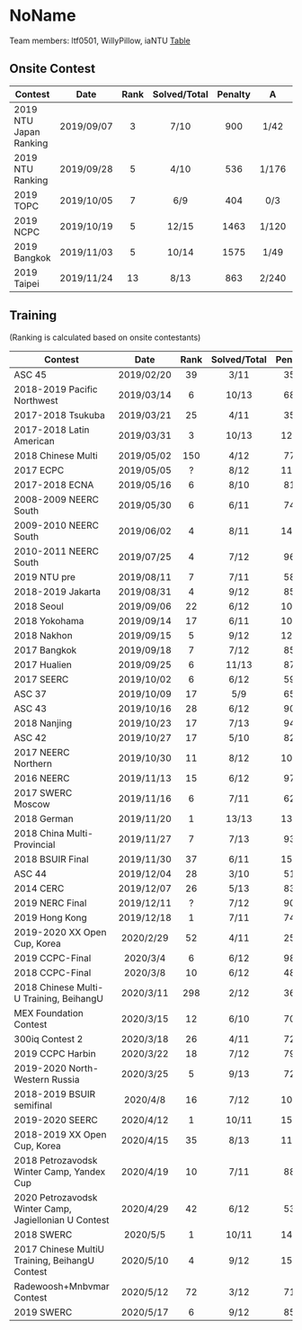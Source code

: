 NoName
================

Team members: ltf0501, WillyPillow, iaNTU
[Table](https://docs.google.com/spreadsheets/d/1GEjoj_WJ32UYnOmIOPRRVXOSKV0gGUo_MutJt8LS2FI/edit#gid=0)
## Onsite Contest
| Contest                          | Date          | Rank | Solved/Total | Penalty | A | B | C | D | E | F | G | H | I | J | K | L | M | N | O |
|----------------------------------|:-------------:|:----:|:------------:|:-------:|:-:|:-:|:-:|:-:|:-:|:-:|:-:|:-:|:-:|:-:|:-:|:-:|:-:|:-:|:-:|
| 2019 NTU Japan Ranking                         | 2019/09/07          | 3 | 7/10 | 900 | 1/42 | 0/79 | 5/198 | 0/200 | 0/73 | 1/58 | 1/- | -/- | 0/110 | -/- |  |  |  |  |  |
| 2019 NTU Ranking                         | 2019/09/28          | 5 | 4/10 | 536 | 1/176 | 1/22 | -/- | 2/- | 0/266 | -/- | -/- | -/- | 0/52 | -/- |  |  |  |  |  |
| 2019 TOPC                         | 2019/10/05          | 7 | 6/9 | 404 | 0/3 | 0/9 | 0/24 | 0/72 | -/- | 2/85 | -/- | -/- | 0/171 |  |  |  |  |  |  |
| 2019 NCPC                         | 2019/10/19          | 5 | 12/15 | 1463 | 1/120 | 0/156 | 0/34 | 7/- | 4/298 | -/- | 0/56 | 1/23 | 0/238 | 0/103 | 0/52 | 0/71 | 1/139 | -/- | 0/23 |
| 2019 Bangkok                         | 2019/11/03          | 5 | 10/14 | 1575 | 1/49 | 3/242 | -/- | 1/137 | -/- | 0/70 | 0/27 | 2/291 | 0/105 | 0/274 | 0/93 | -/- | 1/127 | -/- |  |
| 2019 Taipei                         | 2019/11/24          | 13 | 8/13 | 863 | 2/240 | 6/- | 1/5 | 0/7 | 3/697 | -/- | -/- | 0/24 | -/- | 0/18 | 0/10 | 6/250 | -/- |  |  |

## Training
(Ranking is calculated based on onsite contestants)

| Contest                                               | Date          | Rank | Solved/Total | Penalty | A | B | C | D | E | F | G | H | I | J | K | L | M |
|-------------------------------------------------------|:-------------:|:----:|:------------:|:-------:|:-:|:-:|:-:|:-:|:-:|:-:|:-:|:-:|:-:|:-:|:-:|:-:|:-:|
| ASC 45                                                | 2019/02/20    |  39  | 3/11 | 354 | 0/182 | 7/- | -/- | 2/57 | -/- | 0/75 | -/- | -/- | -/- | -/- | -/- |  |  |
| 2018-2019 Pacific Northwest                           | 2019/03/14    |  6   | 10/13 | 689 | 0/51 | 0/41 | 0/71 | 0/132 | -/- | 0/197 | 0/16 | 0/24 | 3/- | 0/6 | 0/117 | 0/44 | -/- |
| 2017-2018 Tsukuba                                     | 2019/03/21    |  25  | 4/11 | 359 | 0/12 | 0/102 | 0/54 | -/- | 3/- | 3/- | -/- | -/- | 0/191 | -/- | -/- |  |  |
| 2017-2018 Latin American                              | 2019/03/31    |  3   | 10/13 | 1275 | -/- | 0/97 | 2/37 | -/- | 0/70 | 0/81 | 0/200 | 0/74 | 0/132 | 0/46 | 0/225 | 0/283 | 2/- |
| 2018 Chinese Multi                                    | 2019/05/02    |  150 | 4/12 | 772 | 3/161 | 5/238 | -/- | 1/181 | 0/12 | -/- | -/- | -/- | -/- | 9/- | -/- | -/- |  |
| 2017 ECPC                                             | 2019/05/05    |  ?   | 8/12 | 1188 | 2/129 | -/- | -/- | 1/244 | 0/282 | 0/181 | 3/65 | 2/- | -/- | 0/135 | 0/9 | 1/3 |  |
| 2017-2018 ECNA                                        | 2019/05/16    |  6   | 8/10 | 811 | -/- | 0/252 | 0/14 | 0/46 | 0/85 | 0/112 | 0/42 | 0/20 | -/- | 6/120 |  |  |  |
| 2008-2009 NEERC South                                 | 2019/05/30    |  6   | 6/11 | 743 | -/- | 0/217 | 2/54 | -/- | 2/189 | 0/25 | 0/25 | -/- | -/- | -/- | 0/153 |  |  |
| 2009-2010 NEERC South                                 | 2019/06/02    |  4   | 8/11 | 1487 | 0/21 | 2/- | 4/234 | 5/256 | 1/- | 0/171 | 0/57 | 1/78 | -/- | 1/142 | 1/288 |  |  |
| 2010-2011 NEERC South                                 | 2019/07/25    |  4   | 7/12 | 966 | -/- | 0/11 | 0/240 | 1/158 | 0/86 | 0/78 | 3/138 | -/- | -/- | 0/175 | -/- | -/- |  |
| 2019 NTU pre                                          | 2019/08/11    |  7   | 7/11 | 588 | 1/9 | 0/- | 5/- | 6/- | 0/6 | 0/- | 2/45 | 0/38 | 0/21 | 0/111 | 4/218 |  |  |
| 2018-2019 Jakarta                                     | 2019/08/31    |  4   | 9/12 | 857 | 1/21 | 0/- | 5/- | 0/57 | 1/- | 2/289 | 0/76 | 0/115 | 0/13 | 0/30 | 0/148 | 0/48 |  |
| 2018 Seoul                                            | 2019/09/06    |  22  | 6/12 | 1097 | 1/129 | 0/- | 1/- | 0/5 | 1/- | 4/247 | 0/197 | 0/- | 0/- | 2/92 | 1/- | 1/267 |  |
| 2018 Yokohama                                         | 2019/09/14    |  17  | 6/11 | 1046 | 0/15 | 2/81 | 2/106 | 1/279 | -/- | -/- | 2/161 | -/- | -/- | -/- | 2/224 |  |  |
| 2018 Nakhon                                           | 2019/09/15    |  5   | 9/12 | 1251 | -/- | 4/- | 1/21 | 0/10 | 1/166 | 3/234 | 1/29 | 0/73 | -/- | 0/113 | 4/229 | 2/136 |  |
| 2017 Bangkok                                          | 2019/09/18    |  7   | 7/12 | 858 | -/- | 0/56 | 1/211 | 1/- | -/- | 0/235 | 0/123 | 2/61 | 1/99 | -/- | 4/- | 0/13 |  |
| 2017 Hualien                                          | 2019/09/25    |  6   | 11/13 | 877 | 0/11 | 0/8 | 0/53 | 0/19 | 0/30 | -/- | 0/167 | 1/63 | 0/35 | -/- | 1/144 | 0/185 | 1/156 |
| 2017 SEERC                                            | 2019/10/02    |  6   | 6/12 | 592 | 1/111 | -/- | -/- | 0/132 | -/- | 0/54 | 0/26 | -/- | -/- | 1/119 | 1/90 | -/- |  | (A is not accurate)
| ASC 37                                                | 2019/10/09    |  17  | 5/9 | 652 | 1/77 | 1/- | -/- | 0/29 | -/- | 0/101 | 1/118 | 2/247 |  |  |  |  |  |
| ASC 43                                                | 2019/10/16    |  28  | 6/12 | 901 | -/- | 0/30 | -/- | 2/- | -/- | -/- | 2/- | 3/182 | 1/56 | 0/39 | 3/269 | 2/185 |  |
| 2018 Nanjing                                          | 2019/10/23    |  17  | 7/13 | 941 | 2/5 | 5/- | -/- | 1/113 | 0/214 | -/- | 2/76 | -/- | 0/93 | 0/34 | 3/266 | -/- | -/- |
| ASC 42                                                | 2019/10/27    |  17  | 5/10 | 823 | -/- | 0/64 | 7/288 | 4/50 | -/- | 1/37 | 2/104 | -/- | -/- | -/- |  |  |  |
| 2017 NEERC Northern                                   | 2019/10/30    |  11  | 8/12 | 1059 | 0/9 | 1/82 | 0/59 | 1/- | 2/149 | -/- | -/- | 3/270 | 1/75 | 2/- | 0/66 | 4/169 |  |
| 2016 NEERC                                            | 2019/11/13    |  15  | 6/12 | 970 | 1/28 | 1/39 | -/- | -/- | -/- | 3/204 | 0/146 | 1/- | -/- | -/- | 1/289 | 2/104 |  |
| 2017 SWERC Moscow                                     | 2019/11/16    |  6   | 7/11 | 620 | 0/5 | -/- | 2/118 | -/- | 0/40 | 0/7 | 0/157 | -/- | -/- | 0/11 | 4/162 |  |  |
| 2018 German                                           | 2019/11/20    |  1   | 13/13 | 1339 | 0/207 | 0/40 | 0/9 | 0/47 | 2/43 | 0/36 | 0/208 | 0/37 | 1/64 | 4/136 | 1/108 | 0/71 | 1/153 |
| 2018 China Multi-Provincial                           | 2019/11/27    |  7   | 7/13 | 936 | 4/108 | 0/42 | 2/25 | 0/27 | -/- | 3/246 | -/- | 0/32 | 0/276 | -/- | 4/- | -/- | -/- |
| 2018 BSUIR Final                                      | 2019/11/30    |  37  | 6/11 | 1515 | 3/299 | -/- | -/- | 0/190 | -/- | 8/279 | 0/291 | 0/1 | 4/155 | -/- | -/- |  |  |
| ASC 44                                                | 2019/12/04    |  28  | 3/10 | 514 | -/- | 0/96 | -/- | -/- | 1/116 | -/- | -/- | 2/242 | 9/- | -/- |  |  |  |
| 2014 CERC                                             | 2019/12/07    |  26  | 5/13 | 832 | -/- | -/- | 1/54 | 2/67 | 3/- | -/- | -/- | 0/28 | 6/114 | -/- | 5/279 | -/- |  |
| 2019 NERC Final                                       | 2019/12/11    |  ?   | 7/12 | 904 | -/- | 0/28 | -/- | -/- | 1/20 | 0/197 | -/- | -/- | 0/233 | 4/98 | 0/133 | 2/55 |  |
| 2019 Hong Kong                                        | 2019/12/18    |  1   | 7/11 | 743 | -/- | 0/5 | 0/141 | 0/15 | 0/108 | -/- | 1/46 | 1/- | 2/298 | 0/70 | -/- |  |  |
| 2019-2020 XX Open Cup, Korea                          | 2020/2/29     |  52  | 4/11 | 258 | 1/10 | 2/120 | -/- | -/- | -/- | 5/- | 0/41 | 0/27 | 1/- | -/- | -/- |  |  |
| 2019 CCPC-Final                                       | 2020/3/4      |  6   | 6/12 | 980 | 0/16 | -/- | 1/180 | -/- | 8/295 | -/- | -/- | 1/- | 1/119 | -/- | 0/31 | 3/79 |  |
| 2018 CCPC-Final                                       | 2020/3/8      |  10  | 6/12 | 487 | 0/6 | 1/76 | -/- | -/- | 3/- | -/- | 0/18 | -/- | 1/120 | -/- | 0/132 | 3/55 |  |
| 2018 Chinese Multi-U Training, BeihangU               | 2020/3/11     |  298 | 2/12 | 362 | -/- | 3/- | -/- | -/- | 0/67 | -/- | 2/245 | -/- | -/- | -/- | -/- | -/- |  |
| MEX Foundation Contest                                | 2020/3/15     |  12  | 6/10 | 700 | 2/229 | -/- | -/- | 1/- | 0/67 | 1/45 | 0/153 | 0/113 | 0/33 | -/- |  |  |  |
| 300iq Contest 2                                       | 2020/3/18     |  26  | 4/11 | 729 | -/- | 4/177 | -/- | -/- | 6/- | 4/216 | 1/76 | -/- | 1/90 | -/- | -/- |  |  |
| 2019 CCPC Harbin                                      | 2020/3/22     |  18  | 7/12 | 799 | 3/199 | 5/- | 3/- | -/- | 2/100 | 0/9 | -/- | -/- | 0/28 | 0/16 | 1/14 | 5/213 |  |
| 2019-2020 North-Western Russia                        | 2020/3/25     |  5   | 9/13 | 724 | 1/5 | 0/126 | -/- | 0/231 | 0/35 | -/- | -/- | 0/92 | 0/20 | 0/42 | 0/120 | 1/- | 1/13 |
| 2018-2019 BSUIR semifinal                             | 2020/4/8      |  16  | 7/12 | 1091 | 0/131 | 3/289 | -/- | -/- | 2/8 | 0/152 | 1/32 | 1/23 | -/- | -/- | 0/120 | 1/228 |  |
| 2019-2020 SEERC                                       | 2020/4/12     |  1   | 10/11 | 1573 | 0/295 | 3/150 | 2/207 | 1/50 | 0/143 | 0/109 | 2/93 | 0/274 | 0/21 | 0/61 | -/- |  |  |
| 2018-2019 XX Open Cup, Korea                          | 2020/4/15     |  35  | 8/13 | 1142 | -/- | -/- | -/- | 0/265 | 0/84 | 0/59 | 0/167 | 0/11 | 0/50 | -/- | -/- | 2/150  | 5/216 |
| 2018 Petrozavodsk Winter Camp, Yandex Cup             | 2020/4/19     |  10  | 7/11 | 880 | 0/88 | -/- | 0/92 | 3/- | -/- | 1/226 | 0/106 | 1/118 | 0/133 | -/- | 1/57 |  |  |
| 2020 Petrozavodsk Winter Camp, Jagiellonian U Contest | 2020/4/29     |  42  | 6/12 | 530 | 2/- | 0/23 | -/- | 2/0 | -/- | 3/- | 0/32 | 0/116 | 0/69 | 1/253 | -/- | 0/17  |  |
| 2018 SWERC                                            | 2020/5/5      |  1   | 10/11 | 1486 | 1/6 | 0/121 | -/- | 1/25 | 0/67 | 0/183 | 5/265 | 0/85 | 0/238 | 0/298 | 1/38 |  |  |
| 2017 Chinese MultiU Training, BeihangU Contest        | 2020/5/10     |  4   | 9/12 | 1558 | 0/4 | 1/55 | 0/209 | 1/288 | -/- | 2/188 | 4/276 | 2/77 | -/- | -/- | 3/37 | 2/124 |  |
| Radewoosh+Mnbvmar Contest                             | 2020/5/12     |  72   | 3/12 | 710 | 4/238 | -/- | 7/- | -/- | -/- | -/- | 3/- | 0/200 | -/- | 3/132 | 1/- | -/- |  |
| 2019 SWERC                                            | 2020/5/17     |  6   | 9/12 | 852 | 1/41 | 0/7 | 1/13 | 0/181 | -/- | 1/24 | 0/262 | 5/- | 0/4 | 1/95 | 1/125 | -/- |  |
